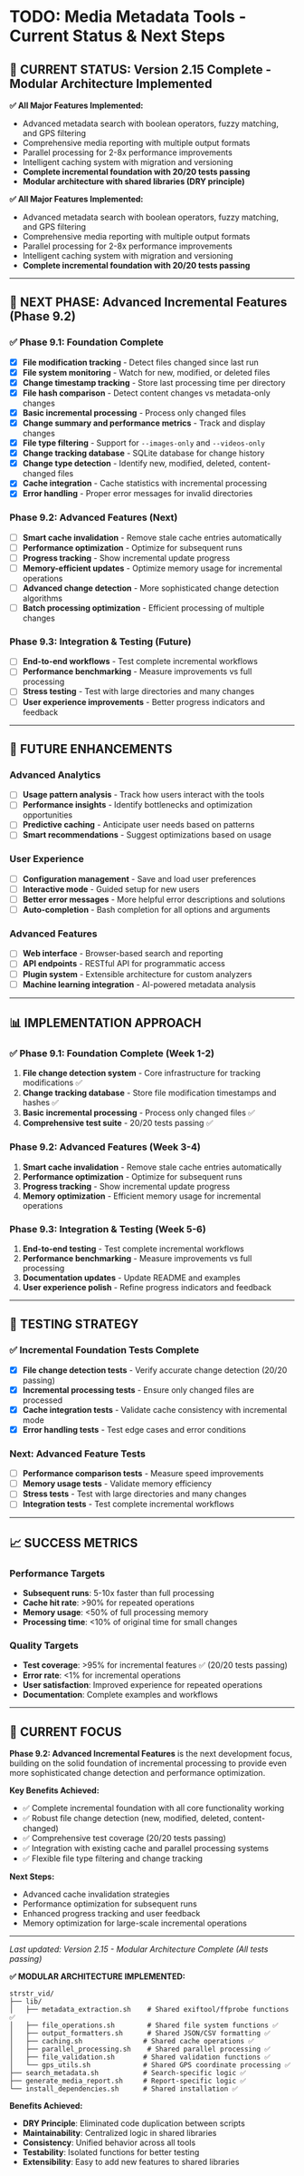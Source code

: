 # TODO: Media Metadata Tools - Current Status & Next Steps

## 🎯 **CURRENT STATUS: Version 2.15 Complete - Modular Architecture Implemented**

**✅ All Major Features Implemented:**
- Advanced metadata search with boolean operators, fuzzy matching, and GPS filtering
- Comprehensive media reporting with multiple output formats
- Parallel processing for 2-8x performance improvements
- Intelligent caching system with migration and versioning
- **Complete incremental foundation with 20/20 tests passing**
- **Modular architecture with shared libraries (DRY principle)**

**✅ All Major Features Implemented:**
- Advanced metadata search with boolean operators, fuzzy matching, and GPS filtering
- Comprehensive media reporting with multiple output formats
- Parallel processing for 2-8x performance improvements
- Intelligent caching system with migration and versioning
- **Complete incremental foundation with 20/20 tests passing**

---

## 🚀 **NEXT PHASE: Advanced Incremental Features (Phase 9.2)**

### **✅ Phase 9.1: Foundation Complete**
- [x] **File modification tracking** - Detect files changed since last run
- [x] **File system monitoring** - Watch for new, modified, or deleted files
- [x] **Change timestamp tracking** - Store last processing time per directory
- [x] **File hash comparison** - Detect content changes vs metadata-only changes
- [x] **Basic incremental processing** - Process only changed files
- [x] **Change summary and performance metrics** - Track and display changes
- [x] **File type filtering** - Support for `--images-only` and `--videos-only`
- [x] **Change tracking database** - SQLite database for change history
- [x] **Change type detection** - Identify new, modified, deleted, content-changed files
- [x] **Cache integration** - Cache statistics with incremental processing
- [x] **Error handling** - Proper error messages for invalid directories

### **Phase 9.2: Advanced Features (Next)**
- [ ] **Smart cache invalidation** - Remove stale cache entries automatically
- [ ] **Performance optimization** - Optimize for subsequent runs
- [ ] **Progress tracking** - Show incremental update progress
- [ ] **Memory-efficient updates** - Optimize memory usage for incremental operations
- [ ] **Advanced change detection** - More sophisticated change detection algorithms
- [ ] **Batch processing optimization** - Efficient processing of multiple changes

### **Phase 9.3: Integration & Testing (Future)**
- [ ] **End-to-end workflows** - Test complete incremental workflows
- [ ] **Performance benchmarking** - Measure improvements vs full processing
- [ ] **Stress testing** - Test with large directories and many changes
- [ ] **User experience improvements** - Better progress indicators and feedback

---

## 🔮 **FUTURE ENHANCEMENTS**

### **Advanced Analytics**
- [ ] **Usage pattern analysis** - Track how users interact with the tools
- [ ] **Performance insights** - Identify bottlenecks and optimization opportunities
- [ ] **Predictive caching** - Anticipate user needs based on patterns
- [ ] **Smart recommendations** - Suggest optimizations based on usage

### **User Experience**
- [ ] **Configuration management** - Save and load user preferences
- [ ] **Interactive mode** - Guided setup for new users
- [ ] **Better error messages** - More helpful error descriptions and solutions
- [ ] **Auto-completion** - Bash completion for all options and arguments

### **Advanced Features**
- [ ] **Web interface** - Browser-based search and reporting
- [ ] **API endpoints** - RESTful API for programmatic access
- [ ] **Plugin system** - Extensible architecture for custom analyzers
- [ ] **Machine learning integration** - AI-powered metadata analysis

---

## 📊 **IMPLEMENTATION APPROACH**

### **✅ Phase 9.1: Foundation Complete (Week 1-2)**
1. **File change detection system** - Core infrastructure for tracking modifications ✅
2. **Change tracking database** - Store file modification timestamps and hashes ✅
3. **Basic incremental processing** - Process only changed files ✅
4. **Comprehensive test suite** - 20/20 tests passing ✅

### **Phase 9.2: Advanced Features (Week 3-4)**
1. **Smart cache invalidation** - Remove stale cache entries automatically
2. **Performance optimization** - Optimize for subsequent runs
3. **Progress tracking** - Show incremental update progress
4. **Memory optimization** - Efficient memory usage for incremental operations

### **Phase 9.3: Integration & Testing (Week 5-6)**
1. **End-to-end testing** - Test complete incremental workflows
2. **Performance benchmarking** - Measure improvements vs full processing
3. **Documentation updates** - Update README and examples
4. **User experience polish** - Refine progress indicators and feedback

---

## 🧪 **TESTING STRATEGY**

### **✅ Incremental Foundation Tests Complete**
- [x] **File change detection tests** - Verify accurate change detection (20/20 passing)
- [x] **Incremental processing tests** - Ensure only changed files are processed
- [x] **Cache integration tests** - Validate cache consistency with incremental mode
- [x] **Error handling tests** - Test edge cases and error conditions

### **Next: Advanced Feature Tests**
- [ ] **Performance comparison tests** - Measure speed improvements
- [ ] **Memory usage tests** - Validate memory efficiency
- [ ] **Stress tests** - Test with large directories and many changes
- [ ] **Integration tests** - Test complete incremental workflows

---

## 📈 **SUCCESS METRICS**

### **Performance Targets**
- **Subsequent runs**: 5-10x faster than full processing
- **Cache hit rate**: >90% for repeated operations
- **Memory usage**: <50% of full processing memory
- **Processing time**: <10% of original time for small changes

### **Quality Targets**
- **Test coverage**: >95% for incremental features ✅ (20/20 tests passing)
- **Error rate**: <1% for incremental operations
- **User satisfaction**: Improved experience for repeated operations
- **Documentation**: Complete examples and workflows

---

## 🎯 **CURRENT FOCUS**

**Phase 9.2: Advanced Incremental Features** is the next development focus, building on the solid foundation of incremental processing to provide even more sophisticated change detection and performance optimization.

**Key Benefits Achieved:**
- ✅ Complete incremental foundation with all core functionality working
- ✅ Robust file change detection (new, modified, deleted, content-changed)
- ✅ Comprehensive test coverage (20/20 tests passing)
- ✅ Integration with existing cache and parallel processing systems
- ✅ Flexible file type filtering and change tracking

**Next Steps:**
- Advanced cache invalidation strategies
- Performance optimization for subsequent runs
- Enhanced progress tracking and user feedback
- Memory optimization for large-scale incremental operations

---

*Last updated: Version 2.15 - Modular Architecture Complete (All tests passing)*

**✅ MODULAR ARCHITECTURE IMPLEMENTED:**
```
strstr_vid/
├── lib/
│   ├── metadata_extraction.sh    # Shared exiftool/ffprobe functions ✅
│   ├── file_operations.sh        # Shared file system functions ✅
│   ├── output_formatters.sh      # Shared JSON/CSV formatting ✅
│   ├── caching.sh               # Shared cache operations ✅
│   ├── parallel_processing.sh    # Shared parallel processing ✅
│   ├── file_validation.sh       # Shared validation functions ✅
│   └── gps_utils.sh             # Shared GPS coordinate processing ✅
├── search_metadata.sh           # Search-specific logic ✅
├── generate_media_report.sh     # Report-specific logic ✅
└── install_dependencies.sh      # Shared installation ✅
```

**Benefits Achieved:**
- **DRY Principle**: Eliminated code duplication between scripts
- **Maintainability**: Centralized logic in shared libraries
- **Consistency**: Unified behavior across all tools
- **Testability**: Isolated functions for better testing
- **Extensibility**: Easy to add new features to shared libraries 